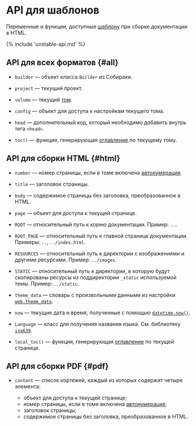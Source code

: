 # API для шаблонов

Переменные и функции, доступные [шаблону](../21-build-html/2-web-customization.md#template) при сборке документации в HTML.

{% include 'unstable-api.md' %}

## API для всех форматов {#all}

- `builder` — объект класса `Builder` из Собираки.

- `project` — текущий проект.

- `volume` — текущий [том](../11-overview/01-terms.md).

- `config` — объект для доступа к настройкам текущего тома.

- `head` — дополнительный код, который необходимо добавить внутрь тега `<head>`.

- `toc()` — функция, генерирующая [оглавление](../11-overview/02-files.md#toc) по текущему тому.

## API для сборки HTML {#html}

- `number` — номер страницы, если в томе включена [автонумерация](../11-overview/02-files.md#autonumeration).

- `title` — заголовок страницы.

- `body` — содержимое страницы без заголовка, преобразованное в HTML.

- `page` — объект для доступа к текущей странице.

- `ROOT` — относительный путь к корню документации. Пример: `..`.

- `ROOT_PAGE` — относительный путь к главной странице документации. Примеры: `..`, `../index.html`.

- `RESOURCES` — относительный путь к директории с изображениями и другими ресурсами. Пример: `../images`.

- `STATIC` — относительный путь к директории, в которую будут скопированы ресурсы из поддиректории `_static` используемой темы. Пример: `../static`.

- `theme_data` — словарь с произвольными данными из настройки [`web.theme_data`](../99-reference/1-configuration.md#web.theme_data).

- `now` — текущие дата и время, полученные с помощью [`datetime.now()`](https://docs.python.org/3/library/datetime.html#datetime.datetime.now).

- `Language` — класс для получения названия языка. См. библиотеку [`iso639`](https://github.com/jacksonllee/iso639).

- `local_toc()` — функция, генерирующая [оглавление](../11-overview/02-files.md#toc) по текущей странице.

## API для сборки PDF {#pdf}

- `content` — список кортежей, каждый из которых содержит четыре элемента:

   - объект для доступа к текущей странице;
   - номер страницы, если в томе включена [автонумерация](../11-overview/02-files.md#autonumeration);
   - заголовок страницы;
   - содержимое страницы без заголовка, преобразованное в HTML.